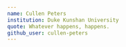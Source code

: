 ```yaml
---
name: Cullen Peters
institution: Duke Kunshan University
quote: Whatever happens, happens.
github_user: cullen-peters
---
```

